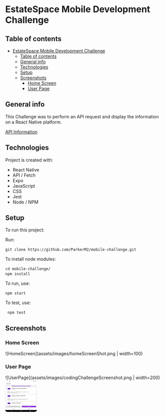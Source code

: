 # EstateSpace Mobile Development Challenge

## Table of contents
- [EstateSpace Mobile Development Challenge](#estatespace-mobile-development-challenge)
  - [Table of contents](#table-of-contents)
  - [General info](#general-info)
  - [Technologies](#technologies)
  - [Setup](#setup)
  - [Screenshots](#screenshots)
    - [Home Screen](#home-screen)
    - [User Page](#user-page)

## General info
This Challenge was to perform an API request and display the information on a React Native platform.

[API Information](https://github.com/GriffinGroupGlobal/mobile-challenge/blob/master/user.md)
	
## Technologies
Project is created with:
* React Native
* API / Fetch
* Expo
* JavaScript
* CSS
* Jest
* Node / NPM
	
## Setup
To run this project:

Run: 
```
git clone https://github.com/ParkerM2/mobile-challenge.git
```

To install node modules:
```
cd mobile-challenge/
npm install
```
To run, use: 
```
npm start
```
To test, use:
```
 npm test
```
## Screenshots

### Home Screen
![HomeScreen](assets/images/homeScreenShot.png | width=100)

### User Page
![UserPage](assets/images/codingChallengeScreenshot.png | width=200)
<img src="assets/images/codingChallengeScreenshot.png" width="100" height="100">

